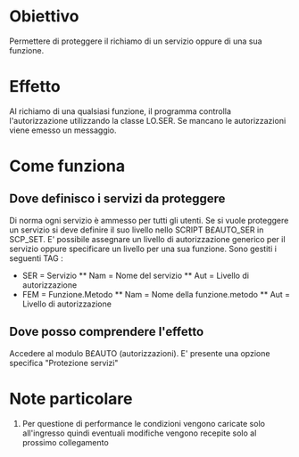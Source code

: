 # Obiettivo
Permettere di proteggere il richiamo di un servizio oppure di una sua funzione.

# Effetto
Al richiamo di una qualsiasi funzione, il programma controlla l'autorizzazione utilizzando la classe LO.SER. Se mancano le autorizzazioni viene emesso un messaggio.
# Come funziona

## Dove definisco i servizi da proteggere
Di norma ogni servizio è ammesso per tutti gli utenti.
Se si vuole proteggere un servizio si deve definire il suo livello nello SCRIPT B£AUTO_SER in SCP_SET.
E' possibile assegnare un livello di autorizzazione generico per il servizio oppure specificare un livello per una sua funzione.
Sono gestiti i seguenti TAG : 
* SER = Servizio
** Nam = Nome del servizio
** Aut = Livello di autorizzazione
* FEM = Funzione.Metodo
** Nam = Nome della funzione.metodo
** Aut = Livello di autorizzazione

## Dove posso comprendere l'effetto
Accedere al modulo B£AUTO (autorizzazioni). E' presente una opzione specifica "Protezione servizi"

# Note particolare
1. Per questione di performance le condizioni vengono caricate solo all'ingresso quindi eventuali modifiche vengono recepite solo al prossimo collegamento
